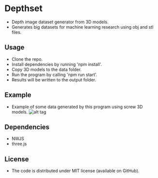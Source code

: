 # Depthset
 - Depth image dataset generator from 3D models.
 - Generates big datasets for machine learning research using obj and stl files.

## Usage
 - Clone the repo.
 - Install dependencies by running 'npm install'.
 - Copy 3D models to the data folder.
 - Run the program by calling 'npm run start'.
 - Results will be written to the output folder.

## Example
 - Example of some data generated by this program using screw 3D models.
![alt tag](https://raw.githubusercontent.com/tentone/depthset/master/example.png)

## Dependencies
 - NWJS
 - three.js

## License
 - The code is distributed under MIT license (available on GitHub).